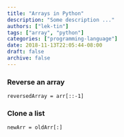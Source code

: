 ```yaml
---
title: "Arrays in Python"
description: "Some description ..."
authors: ["lek-tin"]
tags: ["array", "python"]
categories: ["programming-language"]
date: 2018-11-13T22:05:44-08:00
draft: false
archive: false
---
```

### Reverse an array
`reversedArray = arr[::-1]`

### Clone a list
`newArr = oldArr[:]`